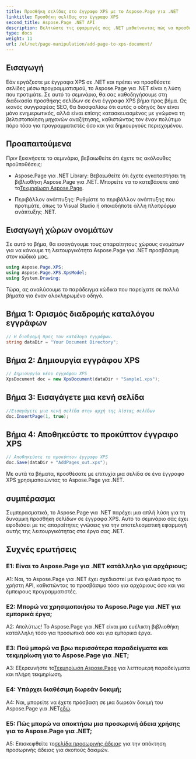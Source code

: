 ```yaml
---
title: Προσθήκη σελίδας στο έγγραφο XPS με το Aspose.Page για .NET
linktitle: Προσθήκη σελίδας στο έγγραφο XPS
second_title: Aspose.Page .NET API
description: Βελτιώστε τις εφαρμογές σας .NET μαθαίνοντας πώς να προσθέτετε σελίδες σε έγγραφα XPS με το Aspose.Page για .NET. Ακολουθήστε τον βήμα προς βήμα οδηγό μας για απρόσκοπτη ενσωμάτωση.
type: docs
weight: 11
url: /el/net/page-manipulation/add-page-to-xps-document/
---
```

## Εισαγωγή

Εάν εργάζεστε με έγγραφα XPS σε .NET και πρέπει να προσθέσετε σελίδες μέσω προγραμματισμού, το Aspose.Page για .NET είναι η λύση που προτιμάτε. Σε αυτό το σεμινάριο, θα σας καθοδηγήσουμε στη διαδικασία προσθήκης σελίδων σε ένα έγγραφο XPS βήμα προς βήμα. Ως ικανός συγγραφέας SEO, θα διασφαλίσω ότι αυτός ο οδηγός δεν είναι μόνο ενημερωτικός, αλλά είναι επίσης κατασκευασμένος με γνώμονα τη βελτιστοποίηση μηχανών αναζήτησης, καθιστώντας τον έναν πολύτιμο πόρο τόσο για προγραμματιστές όσο και για δημιουργούς περιεχομένου.

## Προαπαιτούμενα

Πριν ξεκινήσετε το σεμινάριο, βεβαιωθείτε ότι έχετε τις ακόλουθες προϋποθέσεις:

-  Aspose.Page για .NET Library: Βεβαιωθείτε ότι έχετε εγκαταστήσει τη βιβλιοθήκη Aspose.Page για .NET. Μπορείτε να το κατεβάσετε από το[Τεκμηρίωση Aspose.Page](https://reference.aspose.com/page/net/).

- Περιβάλλον ανάπτυξης: Ρυθμίστε το περιβάλλον ανάπτυξης που προτιμάτε, όπως το Visual Studio ή οποιαδήποτε άλλη πλατφόρμα ανάπτυξης .NET.

## Εισαγωγή χώρων ονομάτων

Σε αυτό το βήμα, θα εισαγάγουμε τους απαραίτητους χώρους ονομάτων για να κάνουμε τη λειτουργικότητα Aspose.Page για .NET προσβάσιμη στον κώδικά μας.

```csharp
using Aspose.Page.XPS;
using Aspose.Page.XPS.XpsModel;
using System.Drawing;
```

Τώρα, ας αναλύσουμε το παράδειγμα κώδικα που παρείχατε σε πολλά βήματα για έναν ολοκληρωμένο οδηγό.

## Βήμα 1: Ορισμός διαδρομής καταλόγου εγγράφων

```csharp
// Η διαδρομή προς τον κατάλογο εγγράφων.
string dataDir = "Your Document Directory";
```

## Βήμα 2: Δημιουργία εγγράφου XPS

```csharp
// Δημιουργία νέου εγγράφου XPS
XpsDocument doc = new XpsDocument(dataDir + "Sample1.xps");
```

## Βήμα 3: Εισαγάγετε μια κενή σελίδα

```csharp
//Εισαγάγετε μια κενή σελίδα στην αρχή της λίστας σελίδων
doc.InsertPage(1, true);
```

## Βήμα 4: Αποθηκεύστε το προκύπτον έγγραφο XPS

```csharp
// Αποθηκεύστε το προκύπτον έγγραφο XPS
doc.Save(dataDir + "AddPages_out.xps");
```

Με αυτά τα βήματα, προσθέσατε με επιτυχία μια σελίδα σε ένα έγγραφο XPS χρησιμοποιώντας το Aspose.Page για .NET.

## συμπέρασμα

Συμπερασματικά, το Aspose.Page για .NET παρέχει μια απλή λύση για τη δυναμική προσθήκη σελίδων σε έγγραφα XPS. Αυτό το σεμινάριο σάς έχει εφοδιάσει με τις απαραίτητες γνώσεις για την αποτελεσματική εφαρμογή αυτής της λειτουργικότητας στα έργα σας .NET.

## Συχνές ερωτήσεις

### Ε1: Είναι το Aspose.Page για .NET κατάλληλο για αρχάριους;

A1: Ναι, το Aspose.Page για .NET έχει σχεδιαστεί με ένα φιλικό προς το χρήστη API, καθιστώντας το προσβάσιμο τόσο για αρχάριους όσο και για έμπειρους προγραμματιστές.

### Ε2: Μπορώ να χρησιμοποιήσω το Aspose.Page για .NET για εμπορικά έργα;

Α2: Απολύτως! Το Aspose.Page για .NET είναι μια ευέλικτη βιβλιοθήκη κατάλληλη τόσο για προσωπικά όσο και για εμπορικά έργα.

### Ε3: Πού μπορώ να βρω περισσότερα παραδείγματα και τεκμηρίωση για το Aspose.Page για .NET;

 A3: Εξερευνήστε το[Τεκμηρίωση Aspose.Page](https://reference.aspose.com/page/net/) για λεπτομερή παραδείγματα και πλήρη τεκμηρίωση.

### Ε4: Υπάρχει διαθέσιμη δωρεάν δοκιμή;

A4: Ναι, μπορείτε να έχετε πρόσβαση σε μια δωρεάν δοκιμή του Aspose.Page για .NET[εδώ](https://releases.aspose.com/).

### Ε5: Πώς μπορώ να αποκτήσω μια προσωρινή άδεια χρήσης για το Aspose.Page για .NET;

 A5: Επισκεφθείτε το[σελίδα προσωρινής άδειας](https://purchase.aspose.com/temporary-license/) για την απόκτηση προσωρινής άδειας για σκοπούς δοκιμών.
